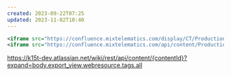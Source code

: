 ```yaml
---
created: 2023-09-22T07:25
updated: 2023-11-02T10:40
---
```

```xml
<iframe src="https://confluence.mixtelematics.com/display/CT/Production"></iframe>
<iframe src="https://confluence.mixtelematics.com/api/content/Production"></iframe>
```
https://k15t-dev.atlassian.net/wiki/rest/api/content/{contentId}?expand=body.export_view.webresource.tags.all

